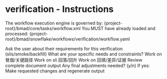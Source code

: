 # verification - Instructions

<critical>The workflow execution engine is governed by: {project-root}/bmad/core/tasks/workflow.xml</critical>
<critical>You MUST have already loaded and processed: {project-root}/bmad/snowflake/workflows/verification/workflow.yaml</critical>

<workflow>

<step n="1" goal="Understand Requirements">
<action>Ask the user about their requirements for this verification (slis/smoke/backfill)</action>
<ask>What are your specific needs and constraints?</ask>
</step>

<step n="2" goal="冒烟/关键路径">
<action>Work on 冒烟/关键路径</action>
<template-output section="smoke"/>
</step>

<step n="3" goal="SLI 回落/回升">
<action>Work on sli 回落/回升</action>
<template-output section="slis"/>
</step>

<step n="4" goal="回填/差异/证据">
<action>Work on 回填/差异/证据</action>
<template-output section="backfill"/>
</step>

<step n="5" goal="Review and Finalize">
<action>Review complete document output</action>
<ask>Any final adjustments needed? (y/n)</ask>
<check>If yes:</check>
  <action>Make requested changes and regenerate output</action>
</step>

</workflow>
